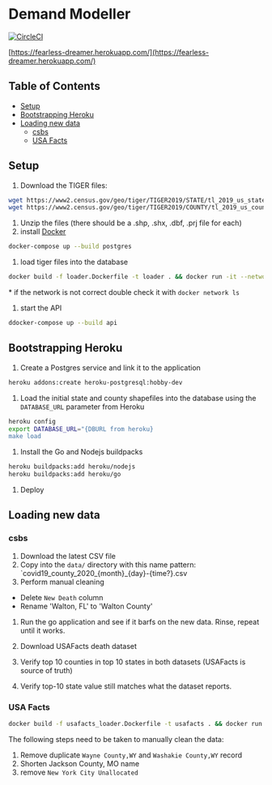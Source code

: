 
# Demand Modeller

[![CircleCI](https://circleci.com/gh/nickrobison-usds/demand-modeler.svg?style=svg)](https://circleci.com/gh/nickrobison-usds/demand-modeler)

[https://fearless-dreamer.herokuapp.com/](https://fearless-dreamer.herokuapp.com/)

## Table of Contents

* [Setup](#Setup)
* [Bootstrapping Heroku](#bootstrapping-heroku)
* [Loading new data](#loading-new-data)
  * [csbs](#csbs)
  * [USA Facts](#usa-facts)

## Setup

1. Download the TIGER files:

  ```bash
  wget https://www2.census.gov/geo/tiger/TIGER2019/STATE/tl_2019_us_state.zip -O data/tl_2019_us_state.zip
  wget https://www2.census.gov/geo/tiger/TIGER2019/COUNTY/tl_2019_us_county.zip -O data/tl_2019_us_county.zip
  ```

1. Unzip the files (there should be a .shp, .shx, .dbf, .prj file for each)
1. install [Docker](https://docs.docker.com/install/)

  ```bash
  docker-compose up --build postgres
  ```

1. load tiger files into the database

  ```bash
  docker build -f loader.Dockerfile -t loader . && docker run -it --network=demand-modeler_default loader
  ```

  \* if the network is not correct double check it with `docker network ls`

1. start the API

  ```bash
  ddocker-compose up --build api
  ```

## Bootstrapping Heroku

1. Create a Postgres service and link it to the application

```bash
heroku addons:create heroku-postgresql:hobby-dev
```

1. Load the initial state and county shapefiles into the database using the `DATABASE_URL` parameter from Heroku

```bash
heroku config
export DATABASE_URL="{DBURL from heroku}
make load
```

1. Install the Go and Nodejs buildpacks

```bash
heroku buildpacks:add heroku/nodejs
heroku buildpacks:add heroku/go
```

1. Deploy

## Loading new data

### csbs

1. Download the latest CSV file
1. Copy into the `data/` directory with this name pattern: `covid19_county_2020_{month}_{day}-{time?}.csv
1. Perform manual cleaning

* Delete `New Death` column
* Rename 'Walton, FL' to 'Walton County'

1. Run the go application and see if it barfs on the new data. Rinse, repeat until it works.

1. Download USAFacts death dataset
1. Verify top 10 counties in top 10 states in both datasets (USAFacts is source of truth)
1. Verify top-10 state value still matches what the dataset reports.

### USA Facts

```bash
docker build -f usafacts_loader.Dockerfile -t usafacts . && docker run -it --network=demand-modeler_default usafacts
```

The following steps need to be taken to manually clean the data:

1. Remove duplicate `Wayne County,WY` and `Washakie County,WY` record
1. Shorten Jackson County, MO name
1. remove `New York City Unallocated`